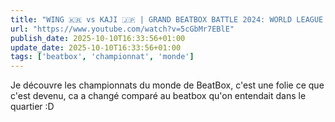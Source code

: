 ```yaml
---
title: "WING 🇰🇷 vs KAJI 🇯🇵 | GRAND BEATBOX BATTLE 2024: WORLD LEAGUE | Solo Quarter Final - YouTube"
url: "https://www.youtube.com/watch?v=5cGbMr7EBlE"
publish_date: 2025-10-10T16:33:56+01:00
update_date: 2025-10-10T16:33:56+01:00
tags: ['beatbox', 'championnat', 'monde']
---
```


Je découvre les championnats du monde de BeatBox, c'est une folie ce que c'est devenu, ca a changé comparé au beatbox qu'on entendait dans le quartier :D